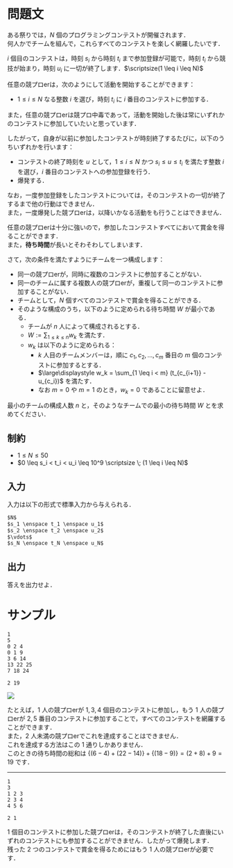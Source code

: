 問題文
=====
ある祭りでは，$N$ 個のプログラミングコンテストが開催されます．  
何人かでチームを組んで，これらすべてのコンテストを楽しく網羅したいです．  

$i$ 個目のコンテストは，時刻 $s_i$ から時刻 $t_i$ まで参加登録が可能で，時刻 $t_i$ から競技が始まり，時刻 $u_i$ に一切が終了します．$\scriptsize(1 \leq i \leq N)$  

任意の競プロerは，次のようにして活動を開始することができます：  
- $1 \leq i \leq N$ なる整数 $i$ を選び，時刻 $t_i$ に $i$ 番目のコンテストに参加する．

また，任意の競プロerは競プロ中毒であって，活動を開始した後は常にいずれかのコンテストに参加していたいと思っています．

したがって，自身が以前に参加したコンテストが時刻終了するたびに，以下のうちいずれかを行います：
- コンテストの終了時刻を $u$ として，$1 \leq i \leq N$ かつ $s_i \leq u \leq t_i$ を満たす整数 $i$ を選び，$i$ 番目のコンテストへの参加登録を行う．  
- 爆発する．  

なお，一度参加登録をしたコンテストについては，そのコンテストの一切が終了するまで他の行動はできません．  
また，一度爆発した競プロerは，以降いかなる活動をも行うことはできません．  


任意の競プロerは十分に強いので，参加したコンテストすべてにおいて賞金を得ることができます．  
また，**待ち時間**が長いとそわそわしてしまいます．


さて，次の条件を満たすようにチームを一つ構成します：
- 同一の競プロerが，同時に複数のコンテストに参加することがない．
- 同一のチームに属する複数人の競プロerが，重複して同一のコンテストに参加することがない．
- チームとして，$N$ 個すべてのコンテストで賞金を得ることができる．
- そのような構成のうち，以下のように定められる待ち時間 $W$ が最小である．
    - チームが $n$ 人によって構成されるとする．
    - $\displaystyle W := \sum_{1 \leq k \leq n} w_k$ を満たす．
    - $w_k$ は以下のように定められる：
        - $k$ 人目のチームメンバーは，順に $c_1, c_2, \ldots, c_m$ 番目の $m$ 個のコンテストに参加するとする．
        - $\large\displaystyle w_k = \sum_{1 \leq i < m} (t_{c_{i+1}} - u_{c_i})$ を満たす．
        - なお $m = 0$ や $m = 1$ のとき，$w_k = 0$ であることに留意せよ．

最小のチームの構成人数 $n$ と，そのようなチームでの最小の待ち時間 $W$ とを求めてください．

制約
-----
- $1 \leq N \leq 50$
- $0 \leq s_i < t_i < u_i \leq 10^9 \scriptsize \; (1 \leq i \leq N)$

入力
-----
入力は以下の形式で標準入力から与えられる．
```md
$N$  
$s_1 \enspace t_1 \enspace u_1$  
$s_2 \enspace t_2 \enspace u_2$  
$\vdots$  
$s_N \enspace t_N \enspace u_N$  
```

出力
-----
答えを出力せよ．  

サンプル
=====
```入力例1
1
5
0 2 4
0 1 9
3 6 14
13 22 25
7 18 24
```
```出力例1
2 19
```
![](https://raw.githubusercontent.com/uni-kakurenbo/TGC002/main/KyopuroFestival/images/sample-00-01.png?token=GHSAT0AAAAAAB32LAZAVEESGYHQOKDE7AEOY7PKMQQ)

たとえば，$1$ 人の競プロerが $1, 3, 4$ 個目のコンテストに参加し，もう $1$ 人の競プロerが $2, 5$ 番目のコンテストに参加することで，すべてのコンテストを網羅することができます．  
また，$2$ 人未満の競プロerでこれを達成することはできません．  
これを達成する方法はこの $1$ 通りしかありません．  
このときの待ち時間の総和は $\{ (6 - 4) + (22 - 14) \} + \{ (18 - 9) \} = (2 + 8) + 9 = 19$ です．

---
```入力例2
1
3
1 2 3
2 3 4
4 5 6
```
```出力例2
2 1
```

$1$ 個目のコンテストに参加した競プロerは，そのコンテストが終了した直後にいずれのコンテストにも参加することができません．したがって爆発します．  
残った $2$ つのコンテストで賞金を得るためにはもう $1$ 人の競プロerが必要です．  
